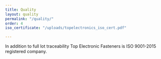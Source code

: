 ```yaml
---
title: Quality
layout: quality
permalink: "/quality/"
order: 4
iso_certificate: "/uploads/topelectronics_iso_cert.pdf"

---
```

In addition to full lot traceability Top Electronic Fasteners is ISO 9001-2015 registered company.